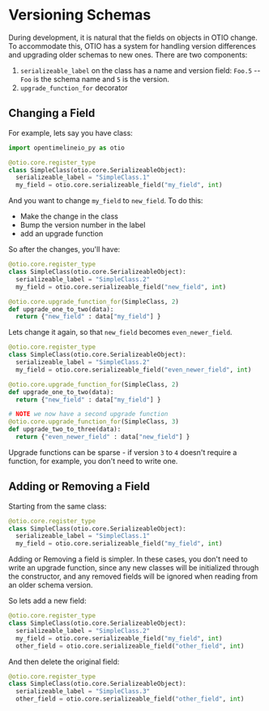 # Versioning Schemas


During development, it is natural that the fields on objects in OTIO change.  To accommodate this, OTIO has a system for handling version differences and upgrading older schemas to new ones.  There are two components:

1. `serializeable_label` on the class has a name and version field: `Foo.5` -- `Foo` is the schema name and `5` is the version.
2. `upgrade_function_for` decorator


Changing a Field
---------------------

For example, lets say you have class:

```python
import opentimelineio_py as otio

@otio.core.register_type
class SimpleClass(otio.core.SerializeableObject):
  serializeable_label = "SimpleClass.1"
  my_field = otio.core.serializeable_field("my_field", int)
```


And you want to change `my_field` to `new_field`.  To do this:

- Make the change in the class
- Bump the version number in the label
- add an upgrade function

So after the changes, you'll have:

```python
@otio.core.register_type
class SimpleClass(otio.core.SerializeableObject):
  serializeable_label = "SimpleClass.2"
  my_field = otio.core.serializeable_field("new_field", int)

@otio.core.upgrade_function_for(SimpleClass, 2)
def upgrade_one_to_two(data):
  return {"new_field" : data["my_field"] }
```

Lets change it again, so that `new_field` becomes `even_newer_field`.

```python
@otio.core.register_type
class SimpleClass(otio.core.SerializeableObject):
  serializeable_label = "SimpleClass.2"
  my_field = otio.core.serializeable_field("even_newer_field", int)

@otio.core.upgrade_function_for(SimpleClass, 2)
def upgrade_one_to_two(data):
  return {"new_field" : data["my_field"] }

# NOTE we now have a second upgrade function
@otio.core.upgrade_function_for(SimpleClass, 3)
def upgrade_two_to_three(data):
  return {"even_newer_field" : data["new_field"] }
```

Upgrade functions can be sparse - if version `3` to `4` doesn't require a function, for example, you don't need to write one.

Adding or Removing a Field
--------------------------------

Starting from the same class:

```python
@otio.core.register_type
class SimpleClass(otio.core.SerializeableObject):
  serializeable_label = "SimpleClass.1"
  my_field = otio.core.serializeable_field("my_field", int)
```

Adding or Removing a field is simpler.  In these cases, you don't need to write an upgrade function, since any new classes will be initialized through the constructor, and any removed fields will be ignored when reading from an older schema version.

So lets add a new field:

```python
@otio.core.register_type
class SimpleClass(otio.core.SerializeableObject):
  serializeable_label = "SimpleClass.2"
  my_field = otio.core.serializeable_field("my_field", int)
  other_field = otio.core.serializeable_field("other_field", int)
```

And then delete the original field:

```python
@otio.core.register_type
class SimpleClass(otio.core.SerializeableObject):
  serializeable_label = "SimpleClass.3"
  other_field = otio.core.serializeable_field("other_field", int)
```